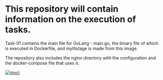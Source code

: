 # **This repository will contain information on the execution of tasks.**


Task-01 contains the main file for GoLang - main.go, the binary file of which is executed in Dockerfile, and myltistage is made from this image.

The repository also includes the nginx directory with the configuration and the docker-compose file that uses it.


[![myci](https://github.com/popilmv/task-01/actions/workflows/my-ci.yml/badge.svg?branch=main&event=check_run)](https://github.com/popilmv/task-01/actions/workflows/my-ci.yml)
